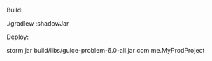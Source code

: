 Build:

./gradlew :shadowJar

Deploy:

storm jar build/libs/guice-problem-6.0-all.jar com.me.MyProdProject
